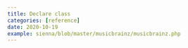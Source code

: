 ```yaml
---
title: Declare class
categories: [reference]
date: 2020-10-19
example: sienna/blob/master/musicbrainz/musicbrainz.php
---
```

